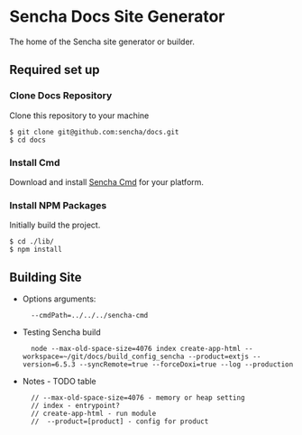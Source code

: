 # Sencha Docs Site Generator
The home of the Sencha site generator or builder.

## Required set up

### Clone Docs Repository
Clone this repository to your machine

    $ git clone git@github.com:sencha/docs.git
    $ cd docs

### Install Cmd
Download and install [Sencha Cmd](https://www.sencha.com/products/sencha-cmd/) for your platform.

### Install NPM Packages
Initially build the project.

    $ cd ./lib/
    $ npm install


## Building Site

* Options arguments:

		--cmdPath=../../../sencha-cmd

* Testing Sencha build
 

		node --max-old-space-size=4076 index create-app-html --workspace=~/git/docs/build_config_sencha --product=extjs --version=6.5.3 --syncRemote=true --forceDoxi=true --log --production 


* Notes - TODO table

		// --max-old-space-size=4076 - memory or heap setting
		// index - entrypoint?
		// create-app-html - run module
		//  --product=[product] - config for product 





 
 


